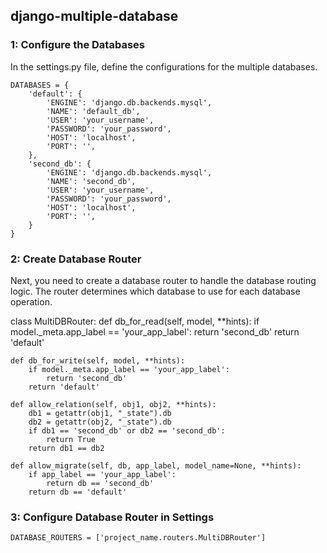 ## django-multiple-database

### 1: Configure the Databases
In the settings.py file, define the configurations for the multiple databases. 

    DATABASES = {
        'default': {
            'ENGINE': 'django.db.backends.mysql',
            'NAME': 'default_db',
            'USER': 'your_username',
            'PASSWORD': 'your_password',
            'HOST': 'localhost',
            'PORT': '',
        },
        'second_db': {
            'ENGINE': 'django.db.backends.mysql',
            'NAME': 'second_db',
            'USER': 'your_username',
            'PASSWORD': 'your_password',
            'HOST': 'localhost',
            'PORT': '',
        }
    }

### 2: Create Database Router
Next, you need to create a database router to handle the database routing logic. The router determines which database to use for each database operation. 

class MultiDBRouter:
    def db_for_read(self, model, **hints):
        if model._meta.app_label == 'your_app_label':
            return 'second_db'
        return 'default'

    def db_for_write(self, model, **hints):
        if model._meta.app_label == 'your_app_label':
            return 'second_db'
        return 'default'

    def allow_relation(self, obj1, obj2, **hints):
        db1 = getattr(obj1, "_state").db
        db2 = getattr(obj2, "_state").db
        if db1 == 'second_db' or db2 == 'second_db':
            return True
        return db1 == db2

    def allow_migrate(self, db, app_label, model_name=None, **hints):
        if app_label == 'your_app_label':
            return db == 'second_db'
        return db == 'default'

### 3: Configure Database Router in Settings

    DATABASE_ROUTERS = ['project_name.routers.MultiDBRouter']
